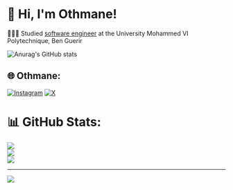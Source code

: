 # 👋 Hi, I'm Othmane!
👩🏻‍🎓 Studied [software engineer](https://1337.ma/en/) at the University Mohammed VI Polytechnique, Ben Guerir
<!-- GitHub stats from https://github.com/anuraghazra/github-readme-stats -->
![Anurag's GitHub stats](https://github-readme-stats.vercel.app/api?username=anuraghazra&show_icons=true&theme=radical)

## 🌐 Othmane:
[![Instagram](https://img.shields.io/badge/Instagram-%23E4405F.svg?logo=Instagram&logoColor=white)](https://instagram.com/othmanemimounii) [![X](https://img.shields.io/badge/X-black.svg?logo=X&logoColor=white)](https://x.com/othmanemimouni) 
# 📊 GitHub Stats:
![](https://github-readme-stats.vercel.app/api?username=anuraghazra&theme=dark&hide_border=false&include_all_commits=false&count_private=false)<br/>
![](https://github-readme-streak-stats.herokuapp.com/?user=anuraghazra&theme=dark&hide_border=false)<br/>
![](https://github-readme-stats.vercel.app/api/top-langs/?username=anuraghazra&theme=dark&hide_border=false&include_all_commits=false&count_private=false&layout=compact)

---
[![](https://visitcount.itsvg.in/api?id=anuraghazra&icon=0&color=0)](https://visitcount.itsvg.in)

<!-- Proudly created with GPRM ( https://gprm.itsvg.in ) -->
